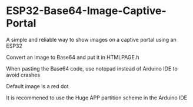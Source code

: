 # ESP32-Base64-Image-Captive-Portal
A simple and reliable way to show images on a captive portal using an ESP32

Convert an image to Base64 and put it in HTMLPAGE.h

When pasting the Base64 code, use notepad instead of Arduino IDE to avoid crashes

Default image is a red dot

It is recommened to use the Huge APP partition scheme in the Arduino IDE
